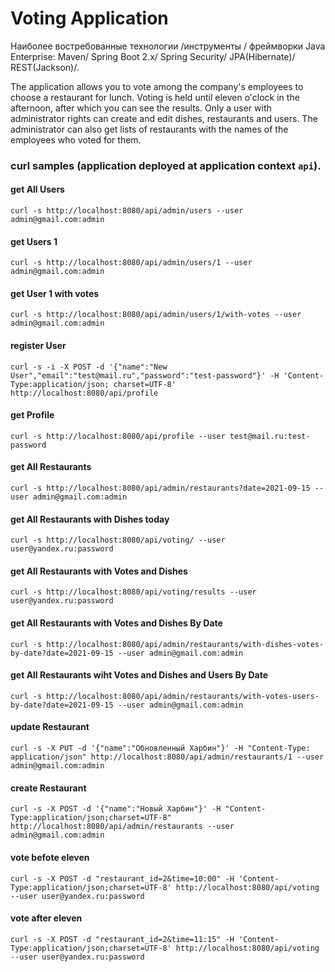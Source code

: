 Voting Application
===============================

Наиболее востребованные технологии /инструменты / фреймворки Java Enterprise:
Maven/ Spring Boot 2.x/ Spring Security/ JPA(Hibernate)/ REST(Jackson)/.

The application allows you to vote among the company's employees to choose a restaurant for lunch. 
Voting is held until eleven o'clock in the afternoon, after which you can see the results. 
Only a user with administrator rights can create and edit dishes, restaurants and users. 
The administrator can also get lists of restaurants with the names of the employees who voted for them.


### curl samples (application deployed at application context `api`).


#### get All Users
`curl -s http://localhost:8080/api/admin/users --user admin@gmail.com:admin`

#### get Users 1
`curl -s http://localhost:8080/api/admin/users/1 --user admin@gmail.com:admin`

#### get User 1 with votes
`curl -s http://localhost:8080/api/admin/users/1/with-votes --user admin@gmail.com:admin`

#### register User
`curl -s -i -X POST -d '{"name":"New User","email":"test@mail.ru","password":"test-password"}' -H 'Content-Type:application/json; charset=UTF-8' http://localhost:8080/api/profile`

#### get Profile
`curl -s http://localhost:8080/api/profile --user test@mail.ru:test-password`

#### get All Restaurants
`curl -s http://localhost:8080/api/admin/restaurants?date=2021-09-15 --user admin@gmail.com:admin`

#### get All Restaurants with Dishes today
`curl -s http://localhost:8080/api/voting/ --user user@yandex.ru:password`

#### get All Restaurants with Votes and Dishes
`curl -s http://localhost:8080/api/voting/results --user user@yandex.ru:password`

#### get All Restaurants with Votes and Dishes By Date
`curl -s http://localhost:8080/api/admin/restaurants/with-dishes-votes-by-date?date=2021-09-15 --user admin@gmail.com:admin`

#### get All Restaurants wiht Votes and Dishes and Users By Date
`curl -s http://localhost:8080/api/admin/restaurants/with-votes-users-by-date?date=2021-09-15 --user admin@gmail.com:admin`

#### update Restaurant
`curl -s -X PUT -d '{"name":"Обновленный Харбин"}' -H "Content-Type: application/json" http://localhost:8080/api/admin/restaurants/1 --user admin@gmail.com:admin`

#### create Restaurant
`curl -s -X POST -d '{"name":"Новый Харбин"}' -H "Content-Type:application/json;charset=UTF-8" http://localhost:8080/api/admin/restaurants --user admin@gmail.com:admin`

#### vote befote eleven
`curl -s -X POST -d "restaurant_id=2&time=10:00" -H 'Content-Type:application/json;charset=UTF-8' http://localhost:8080/api/voting --user user@yandex.ru:password`

#### vote after eleven
`curl -s -X POST -d "restaurant_id=2&time=11:15" -H 'Content-Type:application/json;charset=UTF-8' http://localhost:8080/api/voting --user user@yandex.ru:password`



